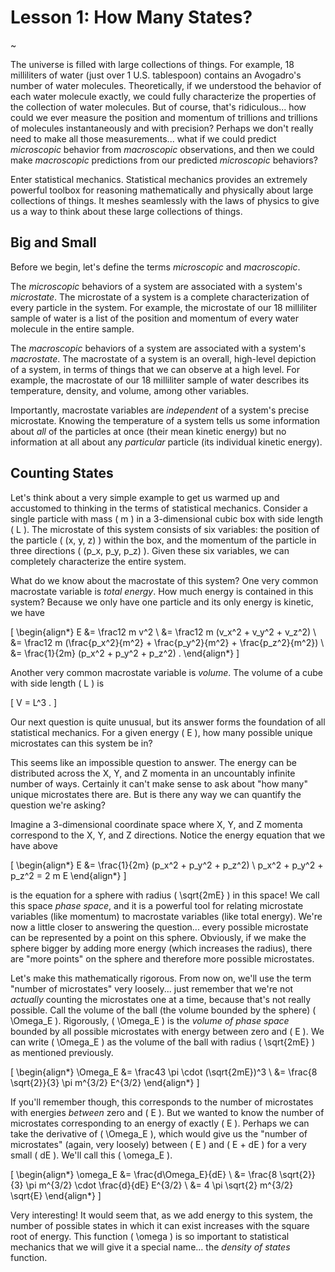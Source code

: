# Lesson 1: How Many States?

~

The universe is filled with large collections of things.  For example, 18 milliliters of water (just over 1 U.S. tablespoon) contains an Avogadro's number of water molecules.  Theoretically, if we understood the behavior of each water molecule exactly, we could fully characterize the properties of the collection of water molecules.  But of course, that's ridiculous... how could we ever measure the position and momentum of trillions and trillions of molecules instantaneously and with precision?  Perhaps we don't really need to make all those measurements... what if we could predict _microscopic_ behavior from _macroscopic_ observations, and then we could make _macroscopic_ predictions from our predicted _microscopic_ behaviors?

Enter statistical mechanics.  Statistical mechanics provides an extremely powerful toolbox for reasoning mathematically and physically about large collections of things.  It meshes seamlessly with the laws of physics to give us a way to think about these large collections of things.

## Big and Small

Before we begin, let's define the terms _microscopic_ and _macroscopic_.

The _microscopic_ behaviors of a system are associated with a system's _microstate_.  The microstate of a system is a complete characterization of every particle in the system.  For example, the microstate of our 18 milliliter sample of water is a list of the position and momentum of every water molecule in the entire sample.

The _macroscopic_ behaviors of a system are associated with a system's _macrostate_.  The macrostate of a system is an overall, high-level depiction of a system, in terms of things that we can observe at a high level.  For example, the macrostate of our 18 milliliter sample of water describes its temperature, density, and volume, among other variables.

Importantly, macrostate variables are _independent_ of a system's precise microstate.  Knowing the temperature of a system tells us some information about _all_ of the particles at once (their mean kinetic energy) but no information at all about any _particular_ particle (its individual kinetic energy).

## Counting States

Let's think about a very simple example to get us warmed up and accustomed to thinking in the terms of statistical mechanics.  Consider a single particle with mass \( m \) in a 3-dimensional cubic box with side length \( L \).  The microstate of this system consists of six variables: the position of the particle \( (x, y, z) \) within the box, and the momentum of the particle in three directions \( (p_x, p_y, p_z) \).  Given these six variables, we can completely characterize the entire system.

What do we know about the macrostate of this system?  One very common macrostate variable is _total energy_.  How much energy is contained in this system?  Because we only have one particle and its only energy is kinetic, we have

\[ \begin{align*} E &= \frac12 m v^2 \\ &= \frac12 m (v_x^2 + v_y^2 + v_z^2) \\ &= \frac12 m (\frac{p_x^2}{m^2} + \frac{p_y^2}{m^2} + \frac{p_z^2}{m^2}) \\ &= \frac{1}{2m} (p_x^2 + p_y^2 + p_z^2) . \end{align*} \]

Another very common macrostate variable is _volume_.  The volume of a cube with side length \( L \) is

\[ V = L^3 . \]

Our next question is quite unusual, but its answer forms the foundation of all statistical mechanics.  For a given energy \( E \), how many possible unique microstates can this system be in?

This seems like an impossible question to answer.  The energy can be distributed across the X, Y, and Z momenta in an uncountably infinite number of ways.  Certainly it can't make sense to ask about "how many" unique microstates there are.  But is there any way we can quantify the question we're asking?

Imagine a 3-dimensional coordinate space where X, Y, and Z momenta correspond to the X, Y, and Z directions.  Notice the energy equation that we have above

\[ \begin{align*} E &= \frac{1}{2m} (p_x^2 + p_y^2 + p_z^2) \\ p_x^2 + p_y^2 + p_z^2 = 2 m E \end{align*} \]

is the equation for a sphere with radius \( \sqrt{2mE} \) in this space!  We call this space _phase space_, and it is a powerful tool for relating microstate variables (like momentum) to macrostate variables (like total energy).  We're now a little closer to answering the question... every possible microstate can be represented by a point on this sphere.  Obviously, if we make the sphere bigger by adding more energy (which increases the radius), there are "more points" on the sphere and therefore more possible microstates.

Let's make this mathematically rigorous.  From now on, we'll use the term "number of microstates" very loosely... just remember that we're not _actually_ counting the microstates one at a time, because that's not really possible.  Call the volume of the ball (the volume bounded by the sphere) \( \Omega_E \).  Rigorously, \( \Omega_E \) is the _volume of phase space_ bounded by all possible microstates with energy between zero and \( E \).  We can write \( \Omega_E \) as the volume of the ball with radius \( \sqrt{2mE} \) as mentioned previously.

\[ \begin{align*} \Omega_E &= \frac43 \pi \cdot (\sqrt{2mE})^3 \\ &= \frac{8 \sqrt{2}}{3} \pi m^{3/2} E^{3/2} \end{align*} \]

If you'll remember though, this corresponds to the number of microstates with energies _between_ zero and \( E \).  But we wanted to know the number of microstates corresponding to an energy of exactly \( E \).  Perhaps we can take the derivative of \( \Omega_E \), which would give us the "number of microstates" (again, very loosely) between \( E \) and \( E + dE \) for a very small \( dE \).  We'll call this \( \omega_E \).

\[ \begin{align*} \omega_E &= \frac{d\Omega_E}{dE} \\ &= \frac{8 \sqrt{2}}{3} \pi m^{3/2} \cdot \frac{d}{dE} E^{3/2} \\ &= 4 \pi \sqrt{2} m^{3/2} \sqrt{E} \end{align*} \]

Very interesting!  It would seem that, as we add energy to this system, the number of possible states in which it can exist increases with the square root of energy.  This function \( \omega \) is so important to statistical mechanics that we will give it a special name... the _density of states_ function.